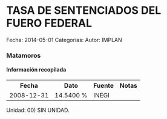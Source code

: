 TASA DE SENTENCIADOS DEL FUERO FEDERAL
=====

Fecha: 2014-05-01
Categorías: 
Autor: IMPLAN

### Matamoros

#### Información recopilada

<table class="table table-hover table-bordered">
  <tr><th>Fecha</th><th>Dato</th><th>Fuente</th><th>Notas</th></tr>
  <tr><td>2008-12-31</td><td>14.5400 %</td><td>INEGI</td><td></td></tr>
</table>

Unidad: 00) SIN UNIDAD.
